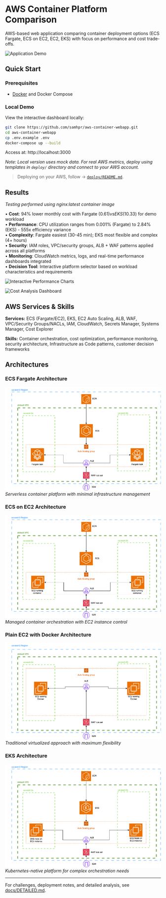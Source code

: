 # AWS Container Platform Comparison

AWS-based web application comparing container deployment options (ECS Fargate, ECS on EC2, EC2, EKS) with focus on performance and cost trade-offs.

![Application Demo](media/introgif.gif)

## Quick Start

### Prerequisites
- [Docker](https://docs.docker.com/get-docker/) and Docker Compose

### Local Demo
View the interactive dashboard locally:

```bash
git clone https://github.com/samhpr/aws-container-webapp.git
cd aws-container-webapp
cp .env.example .env
docker-compose up --build
```

Access at: http://localhost:3000

*Note: Local version uses mock data. For real AWS metrics, deploy using templates in `deploy/` directory and connect to your AWS account.*

> Deploying on your AWS, follow -> [`deploy/README.md`](deploy/README.md).

## Results

*Testing performed using nginx:latest container image*

• **Cost**: 94% lower monthly cost with Fargate ($0.61) vs EKS ($10.33) for demo workload  
• **Performance**: CPU utilization ranges from 0.001% (Fargate) to 2.84% (EKS) - 555x efficiency variance  
• **Complexity**: Fargate easiest (30-45 min); EKS most flexible and complex (4+ hours)  
• **Security**: IAM roles, VPC/security groups, ALB + WAF patterns applied across all platforms  
• **Monitoring**: CloudWatch metrics, logs, and real-time performance dashboards integrated  
• **Decision Tool**: Interactive platform selector based on workload characteristics and requirements

![Interactive Performance Charts](media/interactivecharts.gif)  

![Cost Analysis Dashboard](media/CostSection.gif)

## AWS Services & Skills

**Services:** ECS (Fargate/EC2), EKS, EC2 Auto Scaling, ALB, WAF, VPC/Security Groups/NACLs, IAM, CloudWatch, Secrets Manager, Systems Manager, Cost Explorer

**Skills:** Container orchestration, cost optimization, performance monitoring, security architecture, Infrastructure as Code patterns, customer decision frameworks

## Architectures

### ECS Fargate Architecture
![ECS Fargate Solution Architecture](media/diagrams/ECS-Fargate-SA-Diagram.png)
*Serverless container platform with minimal infrastructure management*

### ECS on EC2 Architecture  
![ECS on EC2 Solution Architecture](media/diagrams/ECS-EC2-SA-Diagram.png)
*Managed container orchestration with EC2 instance control*

### Plain EC2 with Docker Architecture
![EC2 Docker Solution Architecture](media/diagrams/EC2-Docker-SA-Diagram.png)
*Traditional virtualized approach with maximum flexibility*

### EKS Architecture
![EKS Solution Architecture](media/diagrams/EKS-SA-Diagram.png)
*Kubernetes-native platform for complex orchestration needs*

---

For challenges, deployment notes, and detailed analysis, see [docs/DETAILED.md](docs/DETAILED.md).